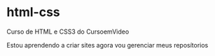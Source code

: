 # html-css
Curso de HTML e CSS3 do CursoemVideo

Estou aprendendo a criar sites agora vou gerenciar meus reposítorios 